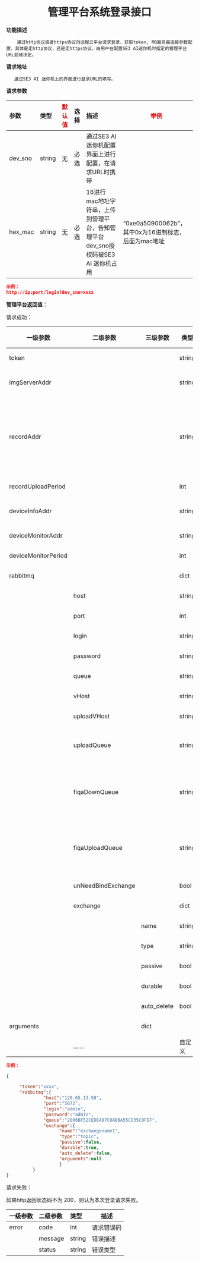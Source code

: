 # <center>管理平台系统登录接口</center>

**功能描述**

```text
    通过http协议或者https协议向远程云平台请求登录，获取token, MQ服务器连接参数配置。具体是走http协议，还是走https协议，由用户在配置SE3 AI迷你机时指定的管理平台URL前缘决定。
```

**请求地址**

```text
   通过SE3 AI 迷你机上的界面进行登录URL的填写。
```

**请求参数**

| 参数 | 类型 | <font color="#dd0000">默认值</font> | 选择 | 描述 | <font color="#dd0000">举例</font> |
| :--- | :--- | :--- | :--- | :--- | ---- |
| dev\_sno | string | 无 | 必选 | 通过SE3 AI 迷你机配置界面上进行配置，在请求URL时携带 |  |
| hex\_mac | string | 无 | 必选 | 16进行mac地址字符串，上传到管理平台，告知管理平台dev\_sno授权码被SE3 AI 迷你机占用 | “0xe0a50900062b”，其中0x为16进制标志，后面为mac地址 |

```json
示例：
http://ip:port/login?dev_sno=xxxx
```

**管理平台返回值：**

请求成功：

| **一级参数**        | **二级参数**       | **三级参数** | **类型** | **选择** | **描述**                                                     |
| ------------------- | ------------------ | ------------ | -------- | -------- | ------------------------------------------------------------ |
| token               |                    |              | string   | **必选** | 请求云平台接口需要携带的参数                                 |
| imgServerAddr       |                    |              | string   | 可选     | 图片服务器URL，用于获取用户照片。如果下发得图片中是相对路径，则需要填写此地址。 |
| recordAddr          |                    |              | string   | 可选     | 管理平台URL列表，每个URL（可以为绝对地址，也可以相对地址）间以逗号分隔。 用于接收“人员通行记录”。 如： <br/>示例1："/getRecord , /getRecord2", <br/>示例2："/getRecord , https://xxxx.com/getBackupRecord" <br/>示例3："http://xxx.com/getRecord, http://xxx.com/getBackupRecord" |
| recordUploadPeriod  |                    |              | int      | 可选     | 通行记录周期上传时间，大于等于1秒，默认值为5秒               |
| deviceInfoAddr      |                    |              | string   | 可选     | 管理平台URL（相对地址），用于接收“设备添加事件”。如：/getDeviceInfo |
| deviceMonitorAddr   |                    |              | string   | 可选     | 管理平台URL (相对地址) ， 用于设置设备状态上报得周期，默认20秒 |
| deviceMonitorPeriod |                    |              | int      | 可选     | 管理平台URL (相对地址) ， 用于设置设备状态上报得周期，默认20秒 |
| rabbitmq            |                    |              | dict     | **必选** | MQ服务器配置参数集合                                         |
|                     | host               |              | string   | **必选** | MQ服务器地址, 如 mq.xxx.com                                  |
|                     | port               |              | int      | **必选** | MQ服务器连接端口                                             |
|                     | login              |              | string   | **必选** | MQ服务器登录用户名                                           |
|                     | password           |              | string   | **必选** | MQ服务器连接密码                                             |
|                     | queue              |              | string   | **必选** | MQ消息下发队列                                               |
|                     | vHost              |              | string   | 可选     | MQ服务器登录用户名及下发队列所在虚拟主机.如果不指定，默认为"/"。 |
|                     | uploadVHost        |              | string   | 可选     | MQ服务器上报队列所在虚拟主机。如果不指定，默认为"/"。        |
|                     | uploadQueue        |              | string   | 可选     | MQ消息上传队列, 可以选择不通过MQ消息队列回传结果, 在uploadVHost虚拟主机下。默认是不支持MQ消息上传（即单向通信）。 |
|                     | fiqaDownQueue      |              | string   | 可选     | 人脸图片质量检测(FIQA)命令下发队列。<br/> 注意：当把SE3 AI迷你机用作图片质量校验服务器时，需要下发此栏位。否则不支持通过MQ命令进行FIQA校验功能。 |
|                     | fiqaUploadQueue    |              | string   | 可选     | 人脸图片质量检测(FIQA)命令结果上传队列。<br/> 注意：当把SE3 AI迷你机用作图片质量校验服务器时，需要下发此栏位。否则不支持通过MQ命令进行FIQA校验功能。 |
|                     | unNeedBindExchange |              | bool     | 可选     | 消息队列是否需要绑定到交换机， 默认为false， 即需要绑定到消息队列。 |
|                     | exchange           |              | dict     | **必选** |                                                              |
|                     |                    | name         | string   | **必选** | 交换机名称                                                   |
|                     |                    | type         | string   | **必选** | 交换机类型                                                   |
|                     |                    | passive      | bool     | **必选** | 检查交换机是否存在，默认为false                              |
|                     |                    | durable      | bool     | **必选** | 队列持久化标志，true为持久化队列                             |
|                     |                    | auto_delete  | bool     | **必选** | 自动删除                                                     |
| arguments           |                    | dict         |          | **必选** | 扩展参数                                                     |
|                     | .......            |              | 自定义   | 可选     | 保留将来用于下发MQ服务器其它配置信息。                       |




```json
示例：

{ 

     "token":"xxxx",
     "rabbitmq":{
              "host":"120.65.13.58",
              "port":"5672",
              "login":"admin",
              "password":"admin",
              "queue":"2806BF52CEDE407C8ABBA55CD35C8FEF",
              "exchange":{
                    "name":"exchangename1",
                    "type":"topic",
                    "passive":false,
                    "durable":true,
                    "auto_delete":false,
                    "arguments":null
                    }
          }
}
```

请求失败：

如果http返回状态码不为 200，则认为本次登录请求失败。

| **一级参数** | **二级参数** | **类型** | **描述** |
| :--- | :--- | :--- | ---- |
| error | code | int | 请求错误码 |
|  | message | string | 错误描述 |
|  | status | string | 错误类型 |

